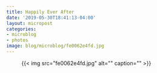 ```yaml
---
title: Happily Ever After
date: '2019-05-30T18:41:13-04:00'
layout: micropost
categories:
- microblog
- photos
image: blog/microblog/fe0062e4fd.jpg
---
```


<figure class="photo">
  {{< img src="fe0062e4fd.jpg" alt="" caption="" >}}

</figure>





